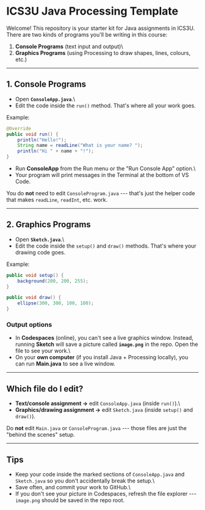 # ICS3U Java Processing Template

Welcome! This repository is your starter kit for Java assignments in
ICS3U.\
There are two kinds of programs you'll be writing in this course:

1.  **Console Programs** (text input and output)\
2.  **Graphics Programs** (using Processing to draw shapes, lines,
    colours, etc.)

------------------------------------------------------------------------

## 1. Console Programs

-   Open **`ConsoleApp.java`**.\
-   Edit the code inside the `run()` method. That's where all your work
    goes.

Example:

``` java
@Override
public void run() {
    println("Hello!");
    String name = readLine("What is your name? ");
    println("Hi " + name + "!");
}
```

-   Run **ConsoleApp** from the Run menu or the "Run Console App"
    option.\
-   Your program will print messages in the Terminal at the bottom of VS
    Code.

You do **not** need to edit `ConsoleProgram.java` --- that's just the
helper code that makes `readLine`, `readInt`, etc. work.

------------------------------------------------------------------------

## 2. Graphics Programs

-   Open **`Sketch.java`**.\
-   Edit the code inside the `setup()` and `draw()` methods. That's
    where your drawing code goes.

Example:

``` java
public void setup() {
    background(200, 200, 255);
}

public void draw() {
    ellipse(300, 300, 100, 100);
}
```

### Output options

-   In **Codespaces** (online), you can't see a live graphics window.
    Instead, running **Sketch** will save a picture called
    **`image.png`** in the repo. Open the file to see your work.\
-   On your **own computer** (if you install Java + Processing locally),
    you can run **Main.java** to see a live window.

------------------------------------------------------------------------

## Which file do I edit?

-   **Text/console assignment →** edit `ConsoleApp.java` (inside
    `run()`).\
-   **Graphics/drawing assignment →** edit `Sketch.java` (inside
    `setup()` and `draw()`).

Do **not** edit `Main.java` or `ConsoleProgram.java` --- those files are
just the "behind the scenes" setup.

------------------------------------------------------------------------

## Tips

-   Keep your code inside the marked sections of `ConsoleApp.java` and
    `Sketch.java` so you don't accidentally break the setup.\
-   Save often, and commit your work to GitHub.\
-   If you don't see your picture in Codespaces, refresh the file
    explorer --- `image.png` should be saved in the repo root.
